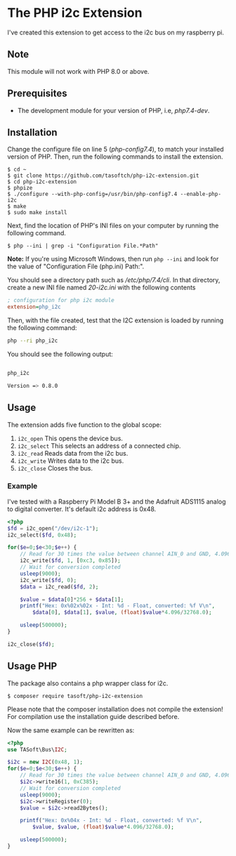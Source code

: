 # The PHP i2c Extension

I've created this extension to get access to the i2c bus on my raspberry pi.

## Note

This module will not work with PHP 8.0 or above.

## Prerequisites

- The development module for your version of PHP, i.e, _php7.4-dev_.

## Installation

Change the configure file on line 5 (_php-config7.4_), to match your installed version of PHP.
Then, run the following commands to install the extension.

```bin
$ cd ~
$ git clone https://github.com/tasoftch/php-i2c-extension.git
$ cd php-i2c-extension
$ phpize
$ ./configure --with-php-config=/usr/bin/php-config7.4 --enable-php-i2c
$ make
$ sudo make install
```

Next, find the location of PHP's INI files on your computer by running the following command.

```bin
$ php --ini | grep -i "Configuration File.*Path"
```

**Note:** If you're using Microsoft Windows, then run `php --ini` and look for the value of "Configuration File (php.ini) Path:".

You should see a directory path such as _/etc/php/7.4/cli_.
In that directory, create a new INI file named _20-i2c.ini_ with the following contents

```ini
; configuration for php i2c module
extension=php_i2c
```

Then, with the file created, test that the I2C extension is loaded by running the following command:

```bash
php --ri php_i2c
```

You should see the following output:

```bash

php_i2c

Version => 0.8.0
```

## Usage

The extension adds five function to the global scope:

1. `i2c_open`
   This opens the device bus.
1. `i2c_select`
   This selects an address of a connected chip.
1. `i2c_read`
   Reads data from the i2c bus.
1. `i2c_write`
   Writes data to the i2c bus.
1. `i2c_close`
   Closes the bus.

### Example

I've tested with a Raspberry Pi Model B 3+ and the Adafruit ADS1115 analog to digital converter.
It's default i2c address is 0x48.

```php
<?php
$fd = i2c_open("/dev/i2c-1");
i2c_select($fd, 0x48);

for($e=0;$e<30;$e++) {
    // Read for 30 times the value between channel AIN_0 and GND, 4.096 V, 128 samples/s
    i2c_write($fd, 1, [0xc3, 0x85]);
    // Wait for conversion completed
    usleep(9000);
    i2c_write($fd, 0);
    $data = i2c_read($fd, 2);

    $value = $data[0]*256 + $data[1];
    printf("Hex: 0x%02x%02x - Int: %d - Float, converted: %f V\n",
        $data[0], $data[1], $value, (float)$value*4.096/32768.0);

    usleep(500000);
}

i2c_close($fd);
```

## Usage PHP

The package also contains a php wrapper class for i2c.

```bin
$ composer require tasoft/php-i2c-extension
```

Please note that the composer installation does not compile the extension!
For compilation use the installation guide described before.

Now the same example can be rewritten as:

```php
<?php
use TASoft\Bus\I2C;

$i2c = new I2C(0x48, 1);
for($e=0;$e<30;$e++) {
    // Read for 30 times the value between channel AIN_0 and GND, 4.096 V, 128 samples/s
    $i2c->write16(1, 0xC385);
    // Wait for conversion completed
    usleep(9000);
    $i2c->writeRegister(0);
    $value = $i2c->read2Bytes();

    printf("Hex: 0x%04x - Int: %d - Float, converted: %f V\n",
        $value, $value, (float)$value*4.096/32768.0);

    usleep(500000);
}
```
